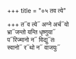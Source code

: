 +++
title = "०५ तव त्ये"

+++
त᳓व त्ये᳓ अग्ने अर्च᳓यो  
भ्रा᳓जन्तो यन्ति धृष्णुया᳓  
प᳓रिज्मानो न᳓ विद्यु᳓तः  
स्वानो᳓ र᳓थो न᳓ वाजयुः᳓
